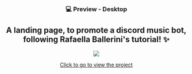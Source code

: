 
<h3 align="center">
💻 Preview - Desktop 
</h3>
<h2 align="center"> A landing page, to promote a discord music bot, following Rafaella Ballerini's tutorial! ✨ </h2>

<div align="center">
  <img  src="https://github.com/olgaleticialopes/front-end/blob/main/Langing_page/img/mymy's%20bot.png?raw=true"/>
</div>
<div align="center">
  <p><a href="https://mymys.vercel.app">Click to go to view the project</a></p>
</div>

